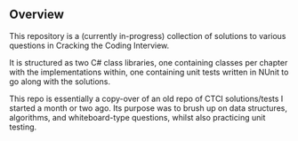 ## Overview

This repository is a (currently in-progress) collection of solutions to various questions in Cracking the Coding Interview.

It is structured as two C# class libraries, one containing classes per chapter with the implementations within, one containing unit tests written in NUnit to go along with the solutions.

This repo is essentially a copy-over of an old repo of CTCI solutions/tests I started a month or two ago. Its purpose was to brush up on data structures, algorithms, and whiteboard-type questions, whilst also practicing unit testing.
